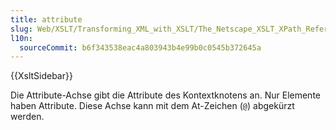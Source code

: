 ```yaml
---
title: attribute
slug: Web/XSLT/Transforming_XML_with_XSLT/The_Netscape_XSLT_XPath_Reference/Axes/attribute
l10n:
  sourceCommit: b6f343538eac4a803943b4e99b0c0545b372645a
---
```


{{XsltSidebar}}

Die Attribute-Achse gibt die Attribute des Kontextknotens an. Nur Elemente haben Attribute. Diese Achse kann mit dem At-Zeichen (`@`) abgekürzt werden.
